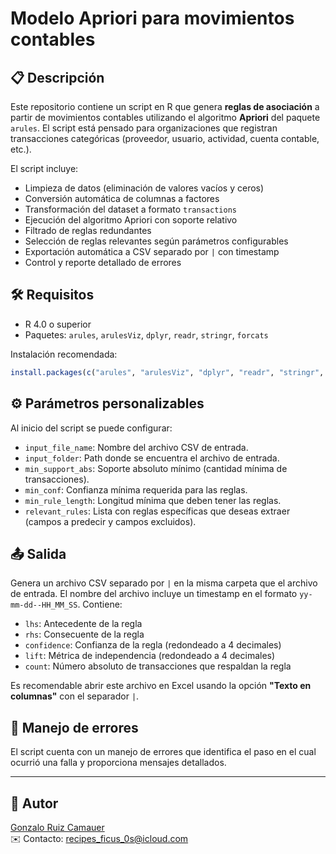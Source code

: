 # Modelo Apriori para movimientos contables

## 📋 Descripción

Este repositorio contiene un script en R que genera **reglas de asociación** a partir de movimientos contables utilizando el algoritmo **Apriori** del paquete `arules`. El script está pensado para organizaciones que registran transacciones categóricas (proveedor, usuario, actividad, cuenta contable, etc.).

El script incluye:

- Limpieza de datos (eliminación de valores vacíos y ceros)
- Conversión automática de columnas a factores
- Transformación del dataset a formato `transactions`
- Ejecución del algoritmo Apriori con soporte relativo
- Filtrado de reglas redundantes
- Selección de reglas relevantes según parámetros configurables
- Exportación automática a CSV separado por `|` con timestamp
- Control y reporte detallado de errores

## 🛠 Requisitos

- R 4.0 o superior
- Paquetes: `arules`, `arulesViz`, `dplyr`, `readr`, `stringr`, `forcats`

Instalación recomendada:

```r
install.packages(c("arules", "arulesViz", "dplyr", "readr", "stringr", "forcats"))
```

## ⚙️ Parámetros personalizables

Al inicio del script se puede configurar:

- `input_file_name`: Nombre del archivo CSV de entrada.
- `input_folder`: Path donde se encuentra el archivo de entrada.
- `min_support_abs`: Soporte absoluto mínimo (cantidad mínima de transacciones).
- `min_conf`: Confianza mínima requerida para las reglas.
- `min_rule_length`: Longitud mínima que deben tener las reglas.
- `relevant_rules`: Lista con reglas específicas que deseas extraer (campos a predecir y campos excluidos).

## 📤 Salida

Genera un archivo CSV separado por `|` en la misma carpeta que el archivo de entrada. El nombre del archivo incluye un timestamp en el formato `yy-mm-dd--HH_MM_SS`. Contiene:

- `lhs`: Antecedente de la regla
- `rhs`: Consecuente de la regla
- `confidence`: Confianza de la regla (redondeado a 4 decimales)
- `lift`: Métrica de independencia (redondeado a 4 decimales)
- `count`: Número absoluto de transacciones que respaldan la regla

Es recomendable abrir este archivo en Excel usando la opción **"Texto en columnas"** con el separador `|`.

## 🛑 Manejo de errores

El script cuenta con un manejo de errores que identifica el paso en el cual ocurrió una falla y proporciona mensajes detallados.

---

## 👤 Autor

[Gonzalo Ruiz Camauer](https://github.com/gonrc/)  
✉️ Contacto: recipes_ficus_0s@icloud.com

